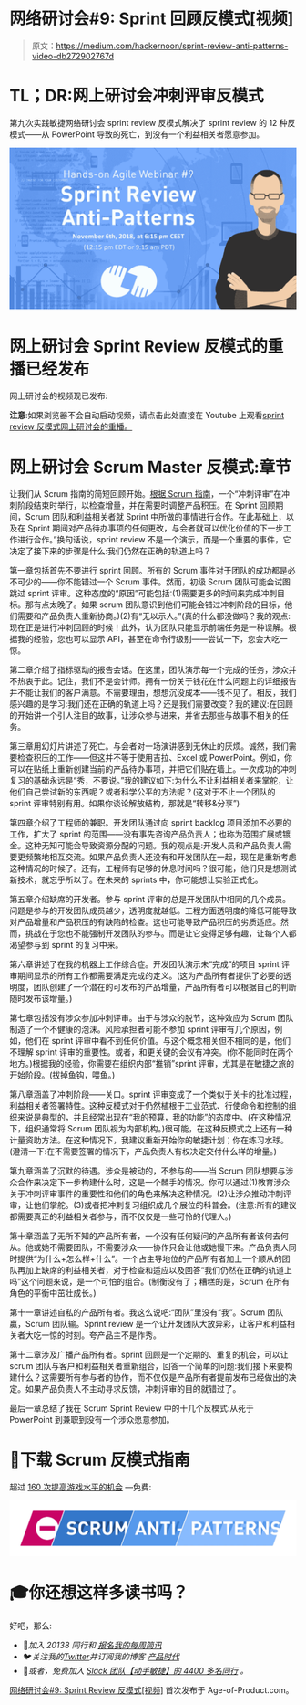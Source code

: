 # 网络研讨会#9: Sprint 回顾反模式[视频]

> 原文：<https://medium.com/hackernoon/sprint-review-anti-patterns-video-db272902767d>

# TL；DR:网上研讨会冲刺评审反模式

第九次实践敏捷网络研讨会 sprint review 反模式解决了 sprint review 的 12 种反模式——从 PowerPoint 导致的死亡，到没有一个利益相关者愿意参加。

![](img/d8f633e0d2f0d70db30cf2b88bbf5b2c.png)

# 网上研讨会 Sprint Review 反模式的重播已经发布

网上研讨会的视频现已发布:

**注意**:如果浏览器不会自动启动视频，请点击此处直接在 Youtube 上观看[sprint review 反模式网上研讨会的重播。](https://www.youtube.com/watch?v=L7OxBy724w4)

# 网上研讨会 Scrum Master 反模式:章节

让我们从 Scrum 指南的简短回顾开始。[根据 Scrum 指南](https://www.scrumguides.org/scrum-guide.html#events-review)，一个“冲刺评审”在冲刺阶段结束时举行，以检查增量，并在需要时调整产品积压。在 Sprint 回顾期间，Scrum 团队和利益相关者就 Sprint 中所做的事情进行合作。在此基础上，以及在 Sprint 期间对产品待办事项的任何更改，与会者就可以优化价值的下一步工作进行合作。”换句话说，sprint review 不是一个演示，而是一个重要的事件，它决定了接下来的步骤是什么:我们仍然在正确的轨道上吗？

第一章包括首先不要进行 sprint 回顾。所有的 Scrum 事件对于团队的成功都是必不可少的——你不能错过一个 Scrum 事件。然而，初级 Scrum 团队可能会试图跳过 sprint 评审。这种态度的“原因”可能包括:(1)需要更多的时间来完成冲刺目标。那有点太晚了。如果 scrum 团队意识到他们可能会错过冲刺阶段的目标，他们需要和产品负责人重新协商。)(2)有“无以示人。”(真的什么都没做吗？我的观点:现在正是进行冲刺回顾的时候！此外，认为团队只能显示前端任务是一种误解。根据我的经验，您也可以显示 API，甚至在命令行级别——尝试一下，您会大吃一惊。

第二章介绍了指标驱动的报告会话。在这里，团队演示每一个完成的任务，涉众并不热衷于此。记住，我们不是会计师。拥有一份关于钱花在什么问题上的详细报告并不能让我们的客户满意。不需要理由，想想沉没成本——钱不见了。相反，我们感兴趣的是学习:我们还在正确的轨道上吗？还是我们需要改变？我的建议:在回顾的开始讲一个引人注目的故事，让涉众参与进来，并省去那些与故事不相关的任务。

第三章用幻灯片讲述了死亡。与会者对一场演讲感到无休止的厌烦。诚然，我们需要检查积压的工作——但这并不等于使用吉拉、Excel 或 PowerPoint。例如，你可以在贴纸上重新创建当前的产品待办事项，并把它们贴在墙上。一次成功的冲刺复习的基础永远是“秀，不要说。”我的建议如下:为什么不让利益相关者来掌舵，让他们自己尝试新的东西呢？或者科学公平的方法呢？(这对于不止一个团队的 sprint 评审特别有用。如果你谈论解放结构，那就是“转移&分享”)

第四章介绍了工程师的兼职。开发团队通过向 sprint backlog 项目添加不必要的工作，扩大了 sprint 的范围——没有事先咨询产品负责人；也称为范围扩展或镀金。这种无知可能会导致资源分配的问题。我的观点是:开发人员和产品负责人需要更频繁地相互交流。如果产品负责人还没有和开发团队在一起，现在是重新考虑这种情况的时候了。还有，工程师有足够的休息时间吗？很可能，他们只是想测试新技术，就忘乎所以了。在未来的 sprints 中，你可能想让实验正式化。

第五章介绍缺席的开发者。参与 sprint 评审的总是开发团队中相同的几个成员。问题是参与的开发团队成员越少，透明度就越低。工程方面透明度的降低可能导致对产品增量和产品积压的有缺陷的检查。这也可能导致产品积压的劣质适应。然而，挑战在于您也不能强制开发团队的参与。而是让它变得足够有趣，让每个人都渴望参与到 sprint 的复习中来。

第六章讲述了在我的机器上工作综合症。开发团队演示未“完成”的项目 sprint 评审期间显示的所有工作都需要满足完成的定义。(这为产品所有者提供了必要的透明度，团队创建了一个潜在的可发布的产品增量，产品所有者可以根据自己的判断随时发布该增量。)

第七章包括没有涉众参加冲刺评审。由于与涉众的脱节，这种效应为 Scrum 团队制造了一个不健康的泡沫。风险承担者可能不参加 sprint 评审有几个原因，例如，他们在 sprint 评审中看不到任何价值。与这个概念相关但不相同的是，他们不理解 sprint 评审的重要性。或者，和更关键的会议有冲突。(你不能同时在两个地方。)根据我的经验，你需要在组织内部“推销”sprint 评审，尤其是在敏捷之旅的开始阶段。(拔掉鱼钩，喂鱼。)

第八章涵盖了冲刺阶段——关口。sprint 评审变成了一个类似于关卡的批准过程，利益相关者签署特性。这种反模式对于仍然植根于工业范式、行使命令和控制的组织来说是典型的，并且经常出现在“我的预算，我的功能”的态度中。(在这种情况下，组织通常将 Scrum 团队视为内部机构。)很可能，在这种反模式之上还有一种计量资助方法。在这种情况下，我建议重新开始你的敏捷计划；你在练习水球。(澄清一下:在不需要签署的情况下，产品负责人有权决定交付什么样的增量。)

第九章涵盖了沉默的待遇。涉众是被动的，不参与的——当 Scrum 团队想要与涉众合作来决定下一步构建什么时，这是一个棘手的情况。你可以通过(1)教育涉众关于冲刺评审事件的重要性和他们的角色来解决这种情况。(2)让涉众推动冲刺评审，让他们掌舵。(3)或者把冲刺复习组织成几个展位的科普会。(注意:所有的建议都需要真正的利益相关者参与，而不仅仅是一些可怜的代理人。)

第十章涵盖了无所不知的产品所有者，一个没有任何疑问的产品所有者该何去何从。他或她不需要团队，不需要涉众——协作只会让他或她慢下来。产品负责人同时提供“为什么+怎么样+什么”。一个占主导地位的产品所有者加上一个顺从的团队再加上缺席的利益相关者，对于检查和适应以及回答“我们仍然在正确的轨道上吗”这个问题来说，是一个可怕的组合。(制衡没有了；糟糕的是，Scrum 在所有角色的平衡中茁壮成长。)

第十一章讲述自私的产品所有者。我这么说吧:“团队”里没有“我”。Scrum 团队赢，Scrum 团队输。Sprint review 是一个让开发团队大放异彩，让客户和利益相关者大吃一惊的时刻。夸产品主不是作秀。

第十二章涉及广播产品所有者。sprint 回顾是一个定期的、重复的机会，可以让 scrum 团队与客户和利益相关者重新组合，回答一个简单的问题:我们接下来要构建什么？这需要所有参与者的协作，而不仅仅是产品所有者提前发布已经做出的决定。如果产品负责人不主动寻求反馈，冲刺评审的目的就错过了。

最后一章总结了我在 Scrum Sprint Review 中的十几个反模式:从死于 PowerPoint 到兼职到没有一个涉众愿意参加。

# 📖下载 Scrum 反模式指南

超过 [160 次提高游戏水平的机会](https://age-of-product.com/scrum-anti-patterns/) —免费:

[![](img/9acaf008c2baddb8608768c7638c0fea.png)](https://age-of-product.com/scrum-anti-patterns/)

# 🎓你还想这样多读书吗？

好吧，那么:

*   📰*加入 20138 同行和* [*报名我的每周简讯*](https://age-of-product.com/subscribe/?ref=Food4ThoughtMedium)
*   🐦*关注我的*[*Twitter*](https://twitter.com/stefanw)*并订阅我的博客* [*产品时代*](https://age-of-product.com)
*   💬*或者，免费加入* [*Slack 团队【动手敏捷】的 4400 多名同行*](https://goo.gl/forms/XIsABn0fLn9O0hqg2) *。*

[网络研讨会#9: Sprint Review 反模式[视频]](https://age-of-product.com/webinar-sprint-review/) 首次发布于 Age-of-Product.com。